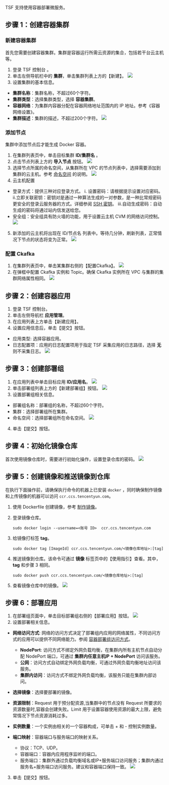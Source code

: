 TSF 支持使用容器部署微服务。

## 步骤 1：创建容器集群

### 新建容器集群
首先您需要创建容器集群。集群是容器运行所需云资源的集合，包括若干台云主机等。

1. 登录 TSF 控制台 。
2. 单击左侧导航栏中的 **集群**，单击集群列表上方的【新建】。
![](https://main.qcloudimg.com/raw/c64a2e022e8dd4c09f990c91a3b6f62c.png)
3. 设置集群的基本信息。
 - **集群名称**：集群名称，不超过60个字符。
 - **集群类型**：选择集群类型，选择 **容器集群**。
 - **容器网络**：为集群内容器分配在容器网络地址范围内的 IP 地址。参考《容器网络设置》。
 - **集群描述**：集群的描述，不超过200个字符。
![](https://main.qcloudimg.com/raw/43ccdc7d0b9fef9bd3479b6cdf3cd9f8.png)

### 添加节点
集群中添加节点后才能生成 Docker 容器。

1. 在集群列表页中，单击目标集群 **ID/集群名** 。
2. 点击节点列表上方的 **导入节点** 按钮。
![](https://main.qcloudimg.com/raw/9749c2a44aec5a41c3ee3d5d2faf929e.png)
3. 选择节点所属的命名空间，从集群所在 VPC 的节点列表中，选择需要添加到集群的云主机。参考 [命名空间](https://cloud.tencent.com/document/product/649/15522) 的说明。
![](https://main.qcloudimg.com/raw/a546fb22d6b74e8ec525dcf6938b703d.png)
4. 云主机配置
 - 登录方式：提供三种对应登录方式。
  i. 设置密码：请根据提示设置对应密码。
  ii.立即关联密钥：密钥对是通过一种算法生成的一对参数，是一种比常规密码更安全的登录云服务器的方式。详细参阅 [SSH 密钥](https://cloud.tencent.com/document/product/213/6092?)。
  iii.自动生成密码：自动生成的密码将通过站内信发送给您。
 - 安全组：安全组具有防火墙的功能，用于设置云主机 CVM 的网络访问控制。
![](https://main.qcloudimg.com/raw/ec7ea1615d7051ec4e69c9453f94bc63.png)
5. 新添加的云主机将出现在 ID/节点名 列表中。等待几分钟，刷新列表，正常情况下节点的状态将变为正常。 
![](https://main.qcloudimg.com/raw/75aa65e2bef0a78d913cf9feab42a1eb.png)

### 配置 Ckafka
1. 在集群列表页中，单击某集群右侧的【配置Ckafka】。
![](https://main.qcloudimg.com/raw/9b948c11ca19574c15bd9a2f36a78298.png)
2. 在弹框中配置 Ckafka 实例和 Topic。确保 Ckafka 实例所在 VPC 与集群的集群网络属性相同。
![](https://main.qcloudimg.com/raw/3aa4685ad15f43ffa05578a0e268883e.png)

## 步骤 2：创建容器应用
1. 登录 TSF 控制台。
2. 单击左侧导航栏 **应用管理**。
3. 在应用列表上方单击【新建应用】。
4. 设置应用信息后，单击【提交】按钮。
 - 应用类型: 选择容器应用。
 - 日志配置项：应用的日志配置项用于指定 TSF 采集应用的日志路径，选择 **无** 则不采集日志。
![](https://main.qcloudimg.com/raw/c25efea7518c212f99863caf031a9885.png)

## 步骤 3：创建部署组
1. 在应用列表中单击目标应用 **ID/应用名**。
![](https://main.qcloudimg.com/raw/d5405ae7476942a74137b7f2fda9bfbd.png)
2. 单击部署组列表上方的【新建部署组】按钮。
![](https://main.qcloudimg.com/raw/34bb2c530f3ac3910c81f3fa99807ab8.png)
3. 设置部署组相关信息。
 - 部署组名称：部署组的名称，不超过60个字符。
 - 集群：选择部署组所在集群。
 - 命名空间：选择部署组所在命名空间。
 ![](https://main.qcloudimg.com/raw/600251b81648d10c40c93ee70a6f71b5.png)
 4. 单击【提交】按钮。

## 步骤 4：初始化镜像仓库
首次使用镜像仓库时，需要进行初始化操作，设置登录仓库的密码。
![](https://main.qcloudimg.com/raw/464e16a2db8c976784a226aa031b1c56.png)

## 步骤 5：创建镜像和推送镜像到仓库
在执行下面操作前，请确保执行命令的机器上已安装 `docker` ，同时确保制作镜像和上传镜像的机器可以访问 `ccr.ccs.tencentyun.com`。

1. 使用 Dockerfile 创建镜像，参考 [制作镜像](https://cloud.tencent.com/document/product/649/17007)。
2. 登录镜像仓库。

    ```
    sudo docker login --username=<账号 ID>  ccr.ccs.tencentyun.com
    ```
3. 给镜像打标签 **tag**。

    ```
    sudo docker tag [ImageId] ccr.ccs.tencentyun.com/<镜像仓库地址>:[tag]
    ```
    
4. 推送镜像到仓库。该命令可通过 **镜像** 标签页中的【使用指引】查看。其中，**tag** 和步骤 3 相同。

    ```
    sudo docker push ccr.ccs.tencentyun.com/<镜像仓库地址>:[tag] 
    ```
    
5. 查看镜像仓库中的镜像。
![](https://main.qcloudimg.com/raw/5680c238593aaa19954205addbf06443.png)

## 步骤 6：部署应用

1. 在部署组页面中，单击目标部署组右侧的【部署应用】按钮。
![](https://main.qcloudimg.com/raw/94efd46a521afc46d615c243098ef554.png)
2. 设置部署相关信息。
 - **网络访问方式**: 网络的访问方式决定了部署组内应用的网络属性，不同访问方式的应用可以提供不同网络能力。参阅 [容器部署组访问方式](https://cloud.tencent.com/document/product/649/16929)。
 
     - **NodePort**: 访问方式不绑定外网负载均衡，在集群内所有主机节点自动分配 NodePort 端口，可通过 **集群内任意主机IP + NodePort** 访问该服务。
     - **公网**：访问方式自动绑定外网负载均衡，可通过外网负载均衡地址访问该服务。
     - **集群内访问**：访问方式不绑定外网负载均衡，该服务只能在集群内部访问。
   
 - **选择镜像**：选择要部署的镜像。
 - **资源限制**：Request 用于预分配资源,当集群中的节点没有 Request 所要求的资源数量时,容器会创建失败。Limit 用于设置容器使用资源的最大上限，避免常情况下节点资源消耗过多。
 - **实例数量**：一个实例由相关的一个容器构成，可单击 + 和 - 控制实例数量。
 - **端口映射**：容器端口与服务端口的映射关系。
     - 协议：TCP、UDP。
     - 容器端口：容器内应用程序监听的端口。
     - 服务端口：集群外通过负载均衡域名或IP+服务端口访问服务；集群内通过服务名+服务端口访问服务。建议和容器端口保持一致。 
![](https://main.qcloudimg.com/raw/045199c4b027959a8000152ff54fd78d.png)

3. 单击【提交】按钮。

